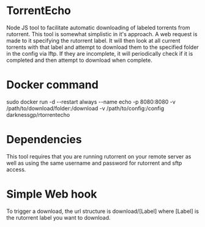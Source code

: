 # TorrentEcho
Node JS tool to facilitate automatic downloading of labeled torrents from rutorrent.
This tool is somewhat simplistic in it's approach. A web request is made to it specifying the rutorrent label. It will then look at all current torrents with that label and attempt to download them to the specified folder in the config via lftp. If they are incomplete, it will periodically check if it is completed and then attempt to download when complete.

# Docker command
sudo docker run -d --restart always --name echo -p 8080:8080 -v /path/to/download/folder:/download -v /path/to/config:/config darknessgp/rtorrentecho

# Dependencies
This tool requires that you are running rutorrent on your remote server as well as using the same username and password for rutorrent and sftp access.

# Simple Web hook
To trigger a download, the url structure is download/[Label] where [Label] is the rutorrent label you want to download.
